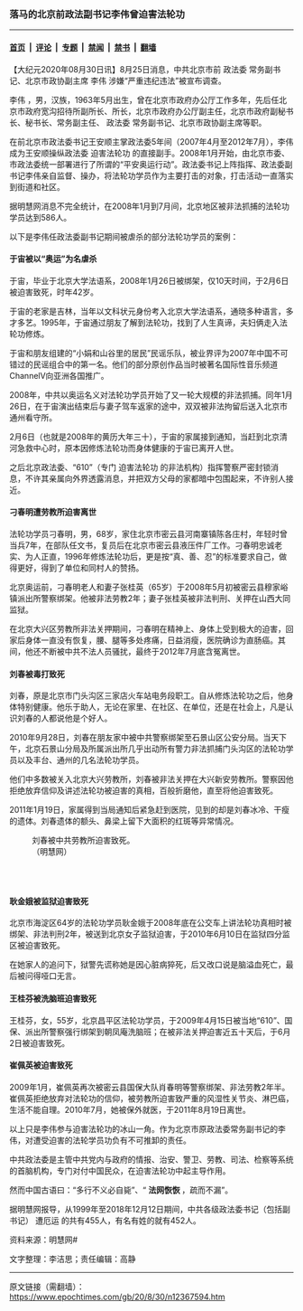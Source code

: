 ### 落马的北京前政法副书记李伟曾迫害法轮功

---

#### [首页](../../../..?n12367594) &nbsp;|&nbsp; [评论](../../../../../epoch-comment?n12367594) &nbsp;|&nbsp; [专题](../../../../../epoch-special?n12367594) &nbsp;|&nbsp; [禁闻](../../../../../epoch-news?n12367594) &nbsp;|&nbsp; [禁书](../../../../../books?n12367594) &nbsp;|&nbsp; [翻墙](https://github.com/gfw-breaker/nogfw/blob/master/README.md?n12367594)


<div class="post_content" id="artbody" itemprop="articleBody">
 <!-- article content begin -->
 <p>
  【大纪元2020年08月30日讯】8月25日消息，中共北京市前
  <ok href="https://www.epochtimes.com/gb/tag/%E6%94%BF%E6%B3%95%E5%A7%94.html">
   政法委
  </ok>
  常务副书记、北京市政协副主席
  <ok href="https://www.epochtimes.com/gb/tag/%E6%9D%8E%E4%BC%9F.html">
   李伟
  </ok>
  涉嫌“严重违纪违法”被宣布调查。
 </p>
 <p>
  <ok href="https://www.epochtimes.com/gb/tag/%E6%9D%8E%E4%BC%9F.html">
   李伟
  </ok>
  ，男，汉族，1963年5月出生，曾在北京市政府办公厅工作多年，先后任北京市政府宽沟招待所副所长、所长，北京市政府办公厅副主任，北京市政府副秘书长、秘书长、常务副主任、
  <ok href="https://www.epochtimes.com/gb/tag/%E6%94%BF%E6%B3%95%E5%A7%94.html">
   政法委
  </ok>
  常务副书记、北京市政协副主席等职。
 </p>
 <p>
  在前北京市政法委书记王安顺主掌政法委5年间（2007年4月至2012年7月），李伟成为王安顺操纵政法委
  <ok href="https://www.epochtimes.com/gb/tag/%E8%BF%AB%E5%AE%B3%E6%B3%95%E8%BD%AE%E5%8A%9F.html">
   迫害法轮功
  </ok>
  的直接副手。2008年1月开始，由北京市委、市政法委统一部署进行了所谓的“平安奥运行动”。政法委书记上阵指挥、政法委副书记李伟亲自监督、操办，将法轮功学员作为主要打击的对象，打击活动一直落实到街道和社区。
 </p>
 <p>
  据明慧网消息不完全统计，在2008年1月到7月间，北京地区被非法抓捕的法轮功学员达到586人。
 </p>
 <p>
  以下是李伟任政法委副书记期间被虐杀的部分法轮功学员的案例：
 </p>
 <h4>
  <b>
   于宙被以“奥运”为名虐杀
  </b>
 </h4>
 <p>
  于宙，毕业于北京大学法语系，2008年1月26日被绑架，仅10天时间，于2月6日被迫害致死，时年42岁。
 </p>
 <p>
  于宙的老家是吉林，当年以文科状元身份考入北京大学法语系，通晓多种语言，多才多艺。1995年，于宙通过朋友了解到法轮功，找到了人生真谛，夫妇俩走入法轮功修炼。
 </p>
 <p>
  于宙和朋友组建的“小娟和山谷里的居民”民谣乐队，被业界评为2007年中国不可错过的民谣组合中的第一名。他们的部分原创作品当时被著名国际性音乐频道ChannelV向亚洲各国推广。
 </p>
 <p>
  2008年，中共以奥运名义对法轮功学员开始了又一轮大规模的非法抓捕。同年1月26日，在于宙演出结束后与妻子驾车返家的途中，双双被非法拘留后送入北京市通州看守所。
 </p>
 <p>
  2月6日（也就是2008年的黄历大年三十），于宙的家属接到通知，当赶到北京清河急救中心时，原本因修炼法轮功而身体健康的于宙已离开人世。
 </p>
 <p>
  之后北京政法委、“610”（专门
  <ok href="https://www.epochtimes.com/gb/tag/%E8%BF%AB%E5%AE%B3%E6%B3%95%E8%BD%AE%E5%8A%9F.html">
   迫害法轮功
  </ok>
  的非法机构）指挥警察严密封锁消息，不许其亲属向外界透露消息，并把双方父母的家都暗中包围起来，不许别人接近。
 </p>
 <h4>
  <b>
   刁春明遭劳教所迫害离世
  </b>
 </h4>
 <p>
  法轮功学员刁春明，男，68岁，家住北京市密云县河南寨镇陈各庄村，年轻时曾当兵7年，在部队任文书，复员后在北京市密云县液压件厂工作。刁春明忠诚老实、为人正直，1996年修炼法轮功后，更是按“真、善、忍”的标准要求自己，做得更好，得到了单位和同村人的赞扬。
 </p>
 <p>
  北京奥运前，刁春明老人和妻子张桂英（65岁）于2008年5月初被密云县穆家峪镇派出所警察绑架。他被非法劳教2年；妻子张桂英被非法判刑、关押在山西大同监狱。
 </p>
 <p>
  在北京大兴区劳教所非法关押期间，刁春明在精神上、身体上受到极大的迫害，回家后身体一直没有恢复，腰、腿等多处疼痛，日益消瘦，医院确诊为直肠癌。其间，他还不断被中共不法人员骚扰，最终于2012年7月底含冤离世。
 </p>
 <h4>
  <b>
   刘春被毒打致死
  </b>
 </h4>
 <p>
  刘春，原是北京市门头沟区三家店火车站电务段职工。自从修炼法轮功之后，他身体特别健康。他乐于助人，无论在家里、在社区、在单位，还是在社会上，凡是认识刘春的人都说他是个好人。
 </p>
 <p>
  2010年9月28日，刘春在朋友家中被中共警察绑架至石景山区公安分局。当天下午，北京石景山分局及所属派出所几乎出动所有警力非法抓捕门头沟区的法轮功学员以及丰台、通州的几名法轮功学员。
 </p>
 <p>
  他们中多数被关入北京大兴劳教所，刘春被非法关押在大兴新安劳教所。警察因他拒绝放弃信仰及讲述法轮功被迫害的真相，百般折磨他，直至将他迫害致死。
 </p>
 <p>
  2011年1月19日，家属得到当局通知后紧急赶到医院，见到的却是刘春冰冷、干瘦的遗体。刘春遗体的额头、鼻梁上留下大面积的红斑等异常情况。
 </p>
 <figure aria-describedby="caption-attachment-12367670" class="wp-caption aligncenter" id="attachment_12367670" style="width: 190px">
  <ok href="https://i.epochtimes.com/assets/uploads/2020/08/2011-2-17-liuchun.jpg" target="_blank">
   <img alt="" class="size-full wp-image-12367670" src="https://i.epochtimes.com/assets/uploads/2020/08/2011-2-17-liuchun.jpg"/>
  </ok>
  <br/><figcaption class="wp-caption-text" id="caption-attachment-12367670">
   刘春被中共劳教所迫害致死。（明慧网）
  </figcaption><br/>
 </figure><br/>
 <h4>
  <b>
   耿金娥被监狱迫害致死
  </b>
 </h4>
 <p>
  北京市海淀区64岁的法轮功学员耿金娥于2008年底在公交车上讲法轮功真相时被绑架、非法判刑2年，被送到北京女子监狱迫害，于2010年6月10日在监狱四分监区被迫害致死。
 </p>
 <p>
  在她家人的追问下，狱警先谎称她是因心脏病猝死，后又改口说是脑溢血死亡，最后被问得哑口无言。
 </p>
 <h4>
  <b>
   王桂芬被洗脑班迫害致死
  </b>
 </h4>
 <p>
  王桂芬，女，55岁，北京昌平区法轮功学员，于2009年4月15日被当地“610”、国保、派出所警察强行绑架到朝凤庵洗脑班；在被非法关押迫害近五十天后，于6月2日被迫害致死。
 </p>
 <h4>
  <b>
   崔佩英被迫害致死
  </b>
 </h4>
 <p>
  2009年1月，崔佩英再次被密云县国保大队肖春明等警察绑架、非法劳教2年半。崔佩英拒绝放弃对法轮功的信仰，被劳教所迫害致严重的风湿性关节炎、淋巴癌，生活不能自理。2010年7月，她被保外就医，于2011年8月19日离世。
 </p>
 <p>
  以上只是李伟参与迫害法轮功的冰山一角。作为北京市原政法委常务副书记的李伟，对遭受迫害的法轮学员功负有不可推卸的责任。
 </p>
 <p>
  中共政法委是主管中共党内与政府的情报、治安、警卫、劳教、司法、检察等系统的首脑机构，专门对付中国民众，在迫害法轮功中起主导作用。
 </p>
 <p>
  然而中国古语曰：“多行不义必自毙”、“
  <strong>
   法网恢恢
  </strong>
  ，疏而不漏”。
 </p>
 <p>
  据明慧网报导，从1999年至2018年12月12日期间，中共各级政法委书记（包括副书记）
  <ok href="https://www.epochtimes.com/gb/tag/%E9%81%AD%E5%8E%84%E8%BF%90.html">
   遭厄运
  </ok>
  的共有455人，有名有姓的就有452人。
 </p>
 <p>
  资料来源：明慧网#
 </p>
 <p>
  文字整理：李洁思；责任编辑：高静
 </p>
 <!-- article content end -->
 <div id="below_article_ad">
 </div>
</div>


---

原文链接（需翻墙）：https://www.epochtimes.com/gb/20/8/30/n12367594.htm
